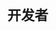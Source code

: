 <script setup>
import { VPTeamMembers } from 'vitepress/theme'

const members = [{
		avatar: 'https://www.github.com/CikeyQi.png',
		name: '0卡苏打水',
		title: 'Developer',
    org: 'AiPreface',
    orgLink: 'https://github.com/AiPreface',
    desc: '主要负责人，主力开发',
		links: [{
				icon: 'github',
				link: 'https://github.com/CikeyQi'
			},
			{
				icon: 'twitter',
				link: 'https://twitter.com/CikeyQi'
			}
		]
	},
	{
		avatar: 'https://www.github.com/erzaozi.png',
		name: '二枣子',
		title: 'Developer',
    org: 'AiPreface',
    orgLink: 'https://github.com/AiPreface',
    desc: '副主要负责人，主力开发',
		links: [{
				icon: 'github',
				link: 'https://github.com/erzaozi'
			}
		]
	},
	{
		avatar: 'https://www.github.com/yhArcadia.png',
		name: '渔火Arcadia',
		title: 'Developer',
    org: 'AiPreface',
    orgLink: 'https://github.com/AiPreface',
    desc: '创始人（已跑路）',
		links: [{
				icon: 'github',
				link: 'https://github.com/yhArcadia'
			}
		]
	}
]
</script>

# 开发者

<VPTeamMembers size="small" :members="members" />